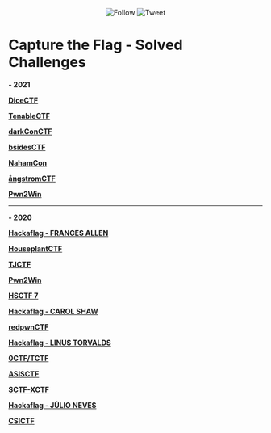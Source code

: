 <p align="center">
    <img alt="Follow" src="https://img.shields.io/github/followers/EffectRenan?style=social">
    <img alt="Tweet" src="https://img.shields.io/twitter/follow/EffectRenan?label=Follow&style=social">
</p>

# Capture the Flag - Solved Challenges

**- 2021**

**[DiceCTF](https://github.com/EffectRenan/CTF/tree/DiceCTF_2021)**

**[TenableCTF](https://github.com/EffectRenan/CTF/tree/TenableCTF_2021)**

**[darkConCTF](https://github.com/EffectRenan/CTF/tree/darkConCTF_2021)**

**[bsidesCTF](https://github.com/EffectRenan/CTF/tree/bsidesCTF_2021)**

**[NahamCon](https://github.com/EffectRenan/CTF/tree/nahamconCTF_2021)**

**[ångstromCTF](https://github.com/EffectRenan/CTF/tree/angstromCTF_2021)**

**[Pwn2Win](https://github.com/EffectRenan/CTF/tree/pwn2win-2021)**

***

**- 2020**

**[Hackaflag - FRANCES ALLEN](https://github.com/EffectRenan/CTF/tree/hackaflag_2020_FRANCES-ALLEN)**

**[HouseplantCTF](https://github.com/EffectRenan/CTF/tree/HouseplantCTF_2020)**

**[TJCTF](https://github.com/EffectRenan/CTF/tree/TJCTF_2020)**

**[Pwn2Win](https://github.com/EffectRenan/CTF/tree/pwn2win)**

**[HSCTF 7](https://github.com/EffectRenan/CTF/tree/HSCTF7_2020)**

**[Hackaflag - CAROL SHAW](https://github.com/EffectRenan/CTF/tree/hackaflag_2020_CAROL-SHAW)**

**[redpwnCTF](https://github.com/EffectRenan/CTF/tree/redpwnCTF_2020)**

**[Hackaflag - LINUS TORVALDS](https://github.com/EffectRenan/CTF/tree/hackaflag_2020_LINUS-TORVALDS)**

**[0CTF/TCTF](https://github.com/EffectRenan/CTF/tree/0ctf-tctf_2020)**

**[ASISCTF](https://github.com/EffectRenan/CTF/tree/ASISCTF_2020)**

**[SCTF-XCTF](https://github.com/EffectRenan/CTF/tree/SCTF-XCTF_2020)**

**[Hackaflag - JÚLIO NEVES](https://github.com/EffectRenan/CTF/tree/hackaflag_2020_JULIO-NEVES)**

**[CSICTF](https://github.com/EffectRenan/CTF/tree/CSICTF_2020)**
